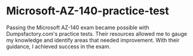 # Microsoft-AZ-140-practice-test
Passing the Microsoft AZ-140 exam became possible with Dumpsfactory.com's practice tests. Their resources allowed me to gauge my knowledge and identify areas that needed improvement. With their guidance, I achieved success in the exam.
